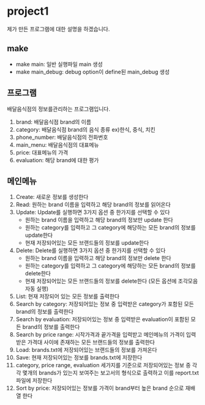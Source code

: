 # project1 #
제가 만든 프로그램에 대한 설명을 하겠습니다.

## make ##
* make main: 일반 실행파일 main 생성
* make main_debug: debug option이 define된 main_debug 생성

## 프로그램 ##
배달음식점의 정보를관리하는 프로그램입니다.
1. brand: 배달음식점 brand의 이름
2. category: 배달음식점 brand의 음식 종류 ex)한식, 중식, 치킨
3. phone_number: 배달음식점의 전화번호
4. main_menu: 배달음식점의 대표메뉴
5. price: 대표메뉴의 가격
6. evaluation: 해당 brand에 대한 평가

## 메인메뉴 ##
1. Create: 새로운 정보를 생성한다
2. Read: 원하는 brand 이름을 입력하고 해당 brand의 정보를 읽어온다
3. Update: Update를 실행하면 3가지 옵션 중 한가지를 선택할 수 있다
	* 원하는 brand 이름을 입력하고 해당 brand의 정보만 update 한다
	* 원하는 category를 입력하고 그  category에 해당하는 모든 brand의 정보를 update한다
	* 현재 저장되어있는 모든 브랜드들의 정보를 update한다
4. Delete: Delete를 실행하면 3가지 옵션 중 한가지를 선택할 수 있다
	* 원하는 brand 이름을 입력하고 해당 brand의 정보만 delete 한다
	* 원하는 category를 입력하고 그  category에 해당하는 모든 brand의 정보를 delete한다
	* 현재 저장되어있는 모든 브랜드들의 정보를 delete한다
	(모든 옵션에 조각모음 자동 실행)
5. List: 현재 저장되어 있는 모든 정보를 출력한다
6. Search by category: 저장되어있는 정보 중 입력받은 category가 포함된 모든 brand의 정보를 출력한다
7. Search by evaluation: 저장되어있는 정보 중 입력받은 evaluation이 포함된 모든 brand의 정보를 출력한다
8. Search by price range: 시작가격과 끝가격을 입력받고 메인메뉴의 가격이 입력받은 가격대 사이에 존재하는 모든 브랜드들의 정보를 출력한다
9. Load: brands.txt에 저장되어있는 브랜드들의 정보를 가져온다
10. Save: 현재 저장되어있는 정보를 brands.txt에 저장한다
11. category, price range, evaluation 세가지를 기준으로 저장되어있는 정보 중 각각 몇개의 brands가 있는지 보여주는 보고서의 형식으로 출력하고 이를 report.txt 파일에 저장한다
12. Sort by price: 저장되어있는 정보를 가격이 brand부터 높은 brand  순으로 재배열 한다


